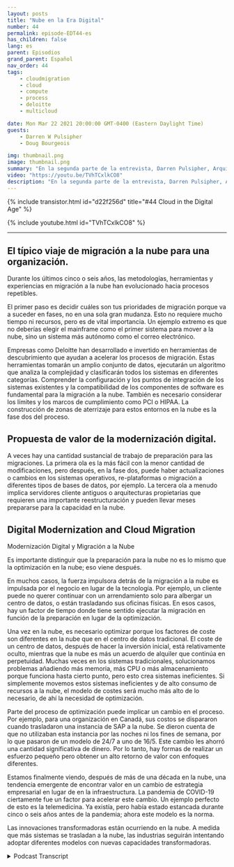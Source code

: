 ```yaml
---
layout: posts
title: "Nube en la Era Digital"
number: 44
permalink: episode-EDT44-es
has_children: false
lang: es
parent: Episodios
grand_parent: Español
nav_order: 44
tags:
    - cloudmigration
    - cloud
    - compute
    - process
    - deloitte
    - multicloud

date: Mon Mar 22 2021 20:00:00 GMT-0400 (Eastern Daylight Time)
guests:
    - Darren W Pulsipher
    - Doug Bourgeois

img: thumbnail.png
image: thumbnail.png
summary: "En la segunda parte de la entrevista, Darren Pulsipher, Arquitecto Principal de Soluciones de Intel, y Doug Bourgeois, Director Gerente, Líder de Estrategia en la Nube de GPS en Deloitte, continúan su discusión sobre la migración a la nube."
video: "https://youtu.be/TVhTCxlkCO8"
description: "En la segunda parte de la entrevista, Darren Pulsipher, Arquitecto Principal de Soluciones de Intel, y Doug Bourgeois, Director Gerente, Líder de Estrategia en la Nube de GPS en Deloitte, continúan su discusión sobre la migración a la nube."
---
```


<div>
{% include transistor.html id="d22f256d" title="#44 Cloud in the Digital Age" %}

{% include youtube.html id="TVhTCxlkCO8" %}
</div>

---

## El típico viaje de migración a la nube para una organización.

Durante los últimos cinco o seis años, las metodologías, herramientas y experiencias en migración a la nube han evolucionado hacia procesos repetibles.

El primer paso es decidir cuáles son tus prioridades de migración porque va a suceder en fases, no en una sola gran mudanza. Esto no requiere mucho tiempo ni recursos, pero es de vital importancia. Un ejemplo extremo es que no deberías elegir el mainframe como el primer sistema para mover a la nube, sino un sistema más autónomo como el correo electrónico.

Empresas como Deloitte han desarrollado e invertido en herramientas de descubrimiento que ayudan a acelerar los procesos de migración. Estas herramientas tomarán un amplio conjunto de datos, ejecutarán un algoritmo que analiza la complejidad y clasificarán todos los sistemas en diferentes categorías. Comprender la configuración y los puntos de integración de los sistemas existentes y la compatibilidad de los componentes de software es fundamental para la migración a la nube. También es necesario considerar los límites y los marcos de cumplimiento como PCI o HIPAA. La construcción de zonas de aterrizaje para estos entornos en la nube es la fase dos del proceso.

## Propuesta de valor de la modernización digital.

A veces hay una cantidad sustancial de trabajo de preparación para las migraciones. La primera ola es la más fácil con la menor cantidad de modificaciones, pero después, en la fase dos, puede haber actualizaciones o cambios en los sistemas operativos, re-plataformas o migración a diferentes tipos de bases de datos, por ejemplo. La tercera ola a menudo implica servidores cliente antiguos o arquitecturas propietarias que requieren una importante reestructuración y pueden llevar meses prepararse para la capacidad en la nube.

## Digital Modernization and Cloud Migration

Modernización Digital y Migración a la Nube

Es importante distinguir que la preparación para la nube no es lo mismo que la optimización en la nube; eso viene después.

En muchos casos, la fuerza impulsora detrás de la migración a la nube es impulsada por el negocio en lugar de la tecnología. Por ejemplo, un cliente puede no querer continuar con un arrendamiento solo para albergar un centro de datos, o están trasladando sus oficinas físicas. En esos casos, hay un factor de tiempo donde tiene sentido ejecutar la migración en función de la preparación en lugar de la optimización.

Una vez en la nube, es necesario optimizar porque los factores de coste son diferentes en la nube que en el centro de datos tradicional. El coste de un centro de datos, después de hacer la inversión inicial, está relativamente oculto, mientras que la nube es más un acuerdo de alquiler que continúa en perpetuidad. Muchas veces en los sistemas tradicionales, solucionamos problemas añadiendo más memoria, más CPU o más almacenamiento porque funciona hasta cierto punto, pero esto crea sistemas ineficientes. Si simplemente movemos estos sistemas ineficientes y de alto consumo de recursos a la nube, el modelo de costes será mucho más alto de lo necesario, de ahí la necesidad de optimización.

Parte del proceso de optimización puede implicar un cambio en el proceso. Por ejemplo, para una organización en Canadá, sus costos se dispararon cuando trasladaron una instancia de SAP a la nube. Se dieron cuenta de que no utilizaban esta instancia por las noches ni los fines de semana, por lo que pasaron de un modelo de 24/7 a uno de 16/5. Este cambio les ahorró una cantidad significativa de dinero. Por lo tanto, hay formas de realizar un esfuerzo pequeño pero obtener un alto retorno de valor con enfoques diferentes.

Estamos finalmente viendo, después de más de una década en la nube, una tendencia emergente de encontrar valor en un cambio de estrategia empresarial en lugar de en la infraestructura. La pandemia de COVID-19 ciertamente fue un factor para acelerar este cambio. Un ejemplo perfecto de esto es la telemedicina. Ya existía, pero había estado estancada durante cinco o seis años antes de la pandemia; ahora este modelo es la norma.

Las innovaciones transformadoras están ocurriendo en la nube. A medida que más sistemas se trasladan a la nube, las industrias seguirán intentando adoptar diferentes modelos con nuevas capacidades transformadoras.



<details>
<summary> Podcast Transcript </summary>

<p></p>

</details>
